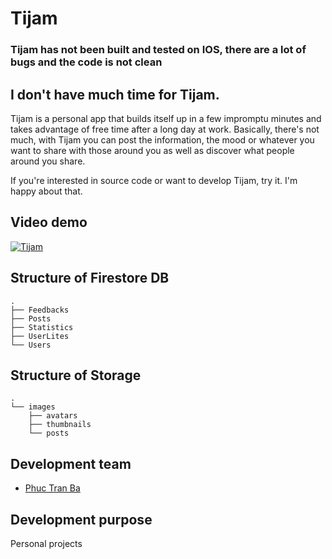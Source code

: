 # Tijam
### Tijam has not been built and tested on IOS, there are a lot of bugs and the code is not clean
## I don't have much time for Tijam.
 
Tijam is a personal app that builds itself up in a few impromptu minutes and takes advantage of free time after a long day at work. Basically, there's not much, with Tijam you can post the information, the mood or whatever you want to share with those around you as well as discover what people around you share.

If you're interested in source code or want to develop Tijam, try it. I'm happy about that.

## Video demo
[![Tijam](https://yt-embed.herokuapp.com/embed?v=b5mQhJWq_YI)](https://www.youtube.com/watch?v=b5mQhJWq_YI "Tijam")

## Structure of Firestore DB
    .
    ├── Feedbacks
    ├── Posts
    ├── Statistics
    ├── UserLites
    └── Users
    
## Structure of Storage
    .
    └── images
        ├── avatars
        ├── thumbnails
        └── posts 

## Development team
* [Phuc Tran Ba](https://github.com/phuctranba)

## Development purpose
Personal projects
